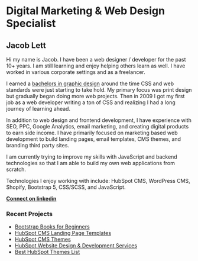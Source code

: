 # Digital Marketing & Web Design Specialist
## Jacob Lett

Hi my name is Jacob. I have been a web designer / developer for the past 10+ years. I am still learning and enjoy helping others learn as well. I have worked in various corporate settings and as a freelancer.

I earned a [bachelors in graphic design](https://jacoblett.com/?utm_source=github-profile) around the time CSS and web standards were just starting to take hold. My primary focus was print design but gradually began doing more web projects. Then in 2009 I got my first job as a web developer writing a ton of CSS and realizing I had a long journey of learning ahead.

In addition to web design and frontend development, I have experience with SEO, PPC, Google Analytics, email marketing, and creating digital products to earn side income. I have primarily focused on marketing based web development to build landing pages, email templates, CMS themes, and branding third party sites.

I am currently trying to improve my skills with JavaScript and backend technologies so that I am able to build my own web applications from scratch.

Technologies I enjoy working with include: HubSpot CMS, WordPress CMS, Shopify, Bootstrap 5, CSS/SCSS, and JavaScript.

[**Connect on linkedin**](https://www.linkedin.com/in/jacoblett/)

### Recent Projects
- [Bootstrap Books for Beginners](https://bootstrapcreative.com/web-design-books/?utm_source=github-profile)
- [HubSpot CMS Landing Page Templates](https://bootstrapcreative.com/product-category/hubspot-landing-page-templates/?utm_source=github-profile)
- [HubSpot CMS Themes](https://bootstrapcreative.com/product-category/hubspot-themes/?utm_source=github-profile)
- [HubSpot Website Design & Development Services](https://bootstrapcreative.com/services/?utm_source=github-profile)
- [Best HubSpot Themes List](https://bootstrapcreative.com/the-5-best-hubspot-themes-and-templates/?utm_source=github-profile)
